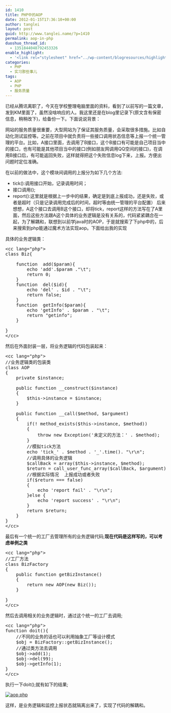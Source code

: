 ```yaml
---
id: 1410
title: PHP中的AOP
date: 2012-01-15T17:36:10+00:00
author: tanglei
layout: post
guid: http://www.tanglei.name/?p=1410
permalink: aop-in-php
duoshuo_thread_id:
  - 1351844048792453326
enable_highlight:
  - '<link rel="stylesheet" href="../wp-content/blogresources/highlightconfig/highlight.default.min.css"><script src="../wp-content/blogresources/highlightconfig/jquery-2.1.4.min.js"></script><script src="../wp-content/blogresources/highlightconfig/enable_highlight.js"></script>'
categories:
  - PHP
  - 实习那些事儿
tags:
  - AOP
  - PHP
  - 服务质量
---
```

已经从腾讯离职了，今天在学校整理电脑里面的资料，看到了以前写的一篇文章，发到KM里面了，虽然没啥响应的人。我这里还是在blog里记录下(原文含有保密信息，稍稍改下)，给备份一下。下面说说背景：

网站的服务质量很重要，大型网站为了保证其服务质量，会采取很多措施。比如自动化测试监控等。之前在项目中就负责将一些接口调用状态信息等上报一个统一管理的平台。比如，A接口里面，去调用了B接口，这个B接口有可能是自己项目当中的接口，也有可能是其他项目当中的接口(例如朋友网调用QQ空间的接口)，在调用B接口后，有可能返回失败，这样就得把这个失败信息log下来，上报。方便出问题时定位准确。

在以前的做法中，这个模块间调用的上报分为如下几个方法:

  * tick():调用接口开始，记录调用时间；
  * 接口调用();
  * report():这里就是根据上一步中的结果，确定是到底上报成功，还是失败，或者是超时（只是记录调用完成后的时间，超时等由统一管理的平台配置）
后来想想，A这个接口去调用B这个接口，却将tick，report这样的方法写在了A里面，然后这些方法跟A这个具体的业务逻辑是没有关系的，代码紧紧耦合在一起，为了解耦和，联想到以前学java时的AOP，于是就搜索了下php中的，后来搜索到php能通过魔术方法实现aop。下面给出我的实现

具体的业务逻辑类：

<pre>&lt;cc lang="php">
class Biz{  
  
    function  add($param){  
        echo 'add'.$param ."\t";  
        return 0;  
    }  
    function  del($id){  
        echo 'del' . $id . "\t";  
        return false;  
    }  
    function  getInfo($param){  
        echo 'getInfo' . $param . "\t";  
        return "getinfo";  
    }  
  
}  
&lt;/cc></pre>

然后在外面封装一层，将业务逻辑的代码包装起来：

<pre>&lt;cc lang="php">
//业务逻辑类的包装类  
class AOP  
{  
    private $instance;  
  
    public function __construct($instance)  
    {  
        $this->instance = $instance;  
    }  
  
    public function __call($method, $argument)  
    {  
        if(! method_exists($this->instance, $method))  
        {  
            throw new Exception('未定义的方法：' . $method);  
        }  
        //模拟tick方法
        echo 'tick_' . $method . '_'.time(). "\r\n";  
        //调用具体的业务逻辑
        $callBack = array($this->instance, $method);  
        $return = call_user_func_array($callBack, $argument);  
        //根据实际情况  上报成功或者失败  
        if($return === false)  
        {  
            echo 'report fail' . "\r\n";  
        }else {  
            echo 'report success' . "\r\n";  
        }  
        return $return;  
    }  
}  
&lt;/cc></pre>

最后有一个统一的工厂去管理所有的业务逻辑代码;**现在代码是这样写的，可以考虑单例之类**

<pre>&lt;cc lang="php">
//工厂方法    
class BizFactory  
{  
    public function getBizInstance()  
    {  
        return new AOP(new Biz());  
    }  
          
}   
&lt;/cc></pre>

然后去调用相关的业务逻辑时，通过这个统一的工厂去调用;

<pre>&lt;cc lang="php">
function doit(){  
    //不同的业务的话也可以利用抽象工厂等设计模式
    $obj = BizFactory::getBizInstance();  
    //通过类方法去调用  
    $obj->add(1);  
    $obj->del(99);  
    $obj->getInfo(1);  
}  
&lt;/cc></pre>

执行一下doit();就有如下的结果;
  
<a href="http://s1123.photobucket.com/albums/l549/tl3shi/?action=view&current=aop_php.jpg" target="_blank"><img src="http://i1123.photobucket.com/albums/l549/tl3shi/aop_php.jpg" border="0" alt="aop,php" /></a>
  

  
这样，是业务逻辑和监控上报状态就隔离出来了，实现了代码的解耦和。
